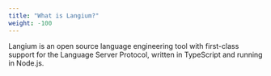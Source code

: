 ```yaml
---
title: "What is Langium?"
weight: -100
---
```

Langium is an open source language engineering tool with first-class support for the Language Server Protocol, written in TypeScript and running in Node.js.
